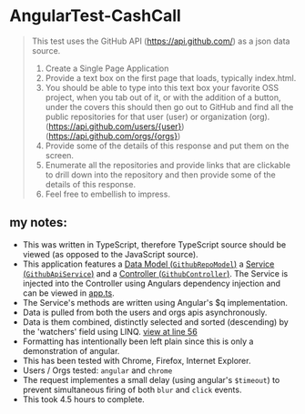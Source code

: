 # AngularTest-CashCall

>This test uses the GitHub API (https://api.github.com/) as a json data source.
>
>1.  Create a Single Page Application
>2. Provide a text box on the first page that loads, typically index.html.
>3. You should be able to type into this text box your favorite OSS project, when you tab out of it,
>    or with the addition of a button, under the covers this should then go out to GitHub and find all
>    the public repositories for that user (user) or organization (org).
>    (https://api.github.com/users/{user})  (https://api.github.com/orgs/{orgs})
>4. Provide some of the details of this response and put them on the screen.
>5. Enumerate all the repositories and provide links that are clickable to drill down into the repository
>    and then provide some of the details of this response.
>6. Feel free to embellish to impress.

## my notes:

* This was written in TypeScript, therefore TypeScript source should be viewed (as opposed to the JavaScript source).
* This application features
  a [Data Model (`GithubRepoModel`)](https://github.com/joelnet/AngularTest-CashCall/blob/master/scripts/models/GithubRepoModels.ts)
  a [Service (`GithubApiService`)](https://github.com/joelnet/AngularTest-CashCall/blob/master/scripts/services/GithubApiService.ts) and
  a [Controller (`GithubController`)](https://github.com/joelnet/AngularTest-CashCall/blob/master/scripts/controllers/GithubController.ts).
  The Service is injected into the Controller using Angulars dependency injection and can be viewed in [app.ts](https://github.com/joelnet/AngularTest-CashCall/blob/master/scripts/app.ts).
* The Service's methods are written using Angular's $q implementation.
* Data is pulled from both the users and orgs apis asynchronously.
* Data is them combined, distinctly selected and sorted (descending) by the 'watchers' field using LINQ.
  [view at line 56](https://github.com/joelnet/AngularTest-CashCall/blob/master/scripts/services/GithubApiService.ts)
* Formatting has intentionally been left plain since this is only a demonstration of angular.
* This has been tested with Chrome, Firefox, Internet Explorer.
* Users / Orgs tested: `angular` and `chrome`
* The request implementes a small delay (using angular's `$timeout`) to prevent simultaneous firing of both `blur` and `click` events.
* This took 4.5 hours to complete.
